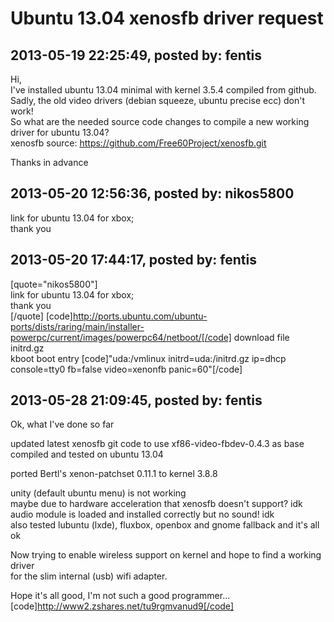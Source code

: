 # Ubuntu 13.04 xenosfb driver request

## 2013-05-19 22:25:49, posted by: fentis

Hi,  
 I've installed ubuntu 13.04 minimal with kernel 3.5.4 compiled from github.  
 Sadly, the old video drivers (debian squeeze, ubuntu precise ecc) don't work!  
 So what are the needed source code changes to compile a new working driver for ubuntu 13.04?  
 xenosfb source: https://github.com/Free60Project/xenosfb.git  
   
 Thanks in advance

## 2013-05-20 12:56:36, posted by: nikos5800

link for ubuntu 13.04 for xbox;  
 thank you

## 2013-05-20 17:44:17, posted by: fentis

[quote="nikos5800"]  
 link for ubuntu 13.04 for xbox;  
 thank you  
 [/quote] [code]http://ports.ubuntu.com/ubuntu-ports/dists/raring/main/installer-powerpc/current/images/powerpc64/netboot/[/code] download file initrd.gz  
 kboot boot entry [code]"uda:/vmlinux initrd=uda:/initrd.gz ip=dhcp console=tty0 fb=false video=xenonfb panic=60"[/code]

## 2013-05-28 21:09:45, posted by: fentis

Ok, what I've done so far  
   
 updated latest xenosfb git code to use xf86-video-fbdev-0.4.3 as base  
 compiled and tested on ubuntu 13.04  
   
 ported Bertl's xenon-patchset 0.11.1 to kernel 3.8.8  
   
 unity (default ubuntu menu) is not working  
 maybe due to hardware acceleration that xenosfb doesn't support? idk  
 audio module is loaded and installed correctly but no sound! idk  
 also tested lubuntu (lxde), fluxbox, openbox and gnome fallback and it's all ok  
   
 Now trying to enable wireless support on kernel and hope to find a working driver  
 for the slim internal (usb) wifi adapter.  
   
 Hope it's all good, I'm not such a good programmer... [code]http://www2.zshares.net/tu9rgmvanud9[/code]
